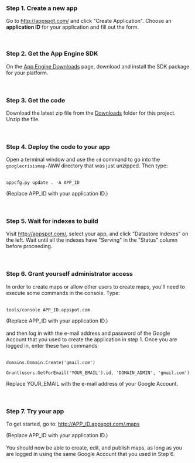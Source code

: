 ### Step 1. Create a new app ###

Go to http://appspot.com/ and click "Create Application".  Choose an **application ID** for your application and fill out the form.

<br>
<h3>Step 2. Get the App Engine SDK</h3>

On the <a href='https://developers.google.com/appengine/downloads'>App Engine Downloads</a> page, download and install the SDK package for your platform.<br>
<br>
<br>
<h3>Step 3. Get the code</h3>

Download the latest zip file from the <a href='https://drive.google.com/#folders/0Bx3lspqM75QyUm45VjAzal83N0E'>Downloads</a> folder for this project.  Unzip the file.<br>
<br>
<br>
<h3>Step 4. Deploy the code to your app</h3>

Open a terminal window and use the <code>cd</code> command to go into the <code>googlecrisismap-</code><var>NNN</var> directory that was just unzipped.  Then type:<br>
<br>
<pre><code>appcfg.py update . -A APP_ID</code></pre>

(Replace APP_ID with your application ID.)<br>
<br>
<br>
<h3>Step 5. Wait for indexes to build</h3>

Visit <a href='http://appspot.com/'>http://appspot.com/</a>, select your app, and click "Datastore Indexes" on the left.  Wait until all the indexes have "Serving" in the "Status" column before proceeding.<br>
<br>
<br>
<h3>Step 6. Grant yourself administrator access</h3>

In order to create maps or allow other users to create maps, you'll need to execute some commands in the console.  Type:<br>
<br>
<pre><code>tools/console APP_ID.appspot.com</code></pre>

(Replace APP_ID with your application ID.)<br>
<br>
and then log in with the e-mail address and password of the Google Account that you used to create the application in step 1.  Once you are logged in, enter these two commands:<br>
<br>
<pre><code>domains.Domain.Create('gmail.com')</code></pre>

<pre><code>Grant(users.GetForEmail('YOUR_EMAIL').id, 'DOMAIN_ADMIN', 'gmail.com')</code></pre>

Replace YOUR_EMAIL with the e-mail address of your Google Account.<br>
<br>
<br>
<h3>Step 7. Try your app</h3>

To get started, go to: <a href='http://APP_ID.appspot.com/.maps'>http://APP_ID.appspot.com/.maps</a>

(Replace APP_ID with your application ID.)<br>
<br>
You should now be able to create, edit, and publish maps, as long as you are logged in using the same Google Account that you used in Step 6.